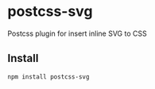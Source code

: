 # postcss-svg
Postcss plugin for insert inline SVG to CSS
## Install
```bash
npm install postcss-svg
```
